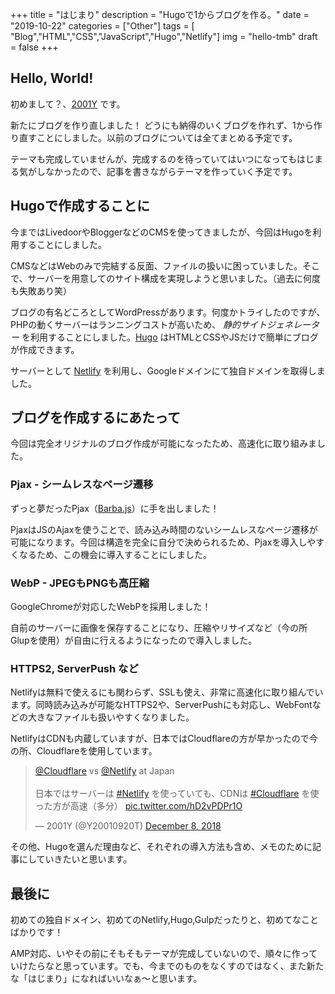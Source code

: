 +++
title = "はじまり"
description = "Hugoで1からブログを作る。"
date = "2019-10-22"
categories = ["Other"]
tags = [ "Blog","HTML","CSS","JavaScript","Hugo","Netlify"]
img = "hello-tmb"
draft = false
+++

## Hello, World!

初めまして？、[2001Y](https://twitter.com/y20010920t) です。

新たにブログを作り直しました！
どうにも納得のいくブログを作れず、1から作り直すことにしました。以前のブログについては全てまとめる予定です。

テーマも完成していませんが、完成するのを待っていてはいつになってもはじまる気がしなかったので、記事を書きながらテーマを作っていく予定です。

## Hugoで作成することに
今まではLivedoorやBloggerなどのCMSを使ってきましたが、今回はHugoを利用することにしました。

CMSなどはWebのみで完結する反面、ファイルの扱いに困っていました。そこで、サーバーを用意してのサイト構成を実現しようと思いました。（過去に何度も失敗あり笑）

ブログの有名どころとしてWordPressがあります。何度かトライしたのですが、PHPの動くサーバーはランニングコストが高いため、 *静的サイトジェネレーター* を利用することにしました。[Hugo](https://goHugo.io/) はHTMLとCSSやJSだけで簡単にブログが作成できます。

サーバーとして [Netlify](https://www.netlify.com/) を利用し、Googleドメインにて独自ドメインを取得しました。

## ブログを作成するにあたって
今回は完全オリジナルのブログ作成が可能になったため、高速化に取り組みました。

### Pjax - シームレスなページ遷移

ずっと夢だったPjax（[Barba.js](https://barba.js.org/)）に手を出しました！

PjaxはJSのAjaxを使うことで、読み込み時間のないシームレスなページ遷移が可能になります。今回は構造を完全に自分で決められるため、Pjaxを導入しやすくなるため、この機会に導入することにしました。

### WebP - JPEGもPNGも高圧縮

GoogleChromeが対応したWebPを採用しました！

自前のサーバーに画像を保存することになり、圧縮やリサイズなど（今の所Glupを使用）が自由に行えるようになったので導入しました。

### HTTPS2, ServerPush など

Netlifyは無料で使えるにも関わらず、SSLも使え、非常に高速化に取り組んでいます。同時読み込みが可能なHTTPS2や、ServerPushにも対応し、WebFontなどの大きなファイルも扱いやすくなりました。

NetlifyはCDNも内蔵していますが、日本ではCloudflareの方が早かったので今の所、Cloudflareを使用しています。

<blockquote class="twitter-tweet"><p lang="ja" dir="ltr"><a href="https://twitter.com/Cloudflare?ref_src=twsrc%5Etfw">@Cloudflare</a> vs <a href="https://twitter.com/Netlify?ref_src=twsrc%5Etfw">@Netlify</a> at Japan<br><br>日本ではサーバーは <a href="https://twitter.com/hashtag/Netlify?src=hash&amp;ref_src=twsrc%5Etfw">#Netlify</a> を使っていても、CDNは <a href="https://twitter.com/hashtag/Cloudflare?src=hash&amp;ref_src=twsrc%5Etfw">#Cloudflare</a> を使った方が高速（多分） <a href="https://t.co/hD2vPDPr1O">pic.twitter.com/hD2vPDPr1O</a></p>&mdash; 2001Y (@Y20010920T) <a href="https://twitter.com/Y20010920T/status/1071364550283354112?ref_src=twsrc%5Etfw">December 8, 2018</a></blockquote> <script async src="https://platform.twitter.com/widgets.js" charset="utf-8"></script>

その他、Hugoを選んだ理由など、それぞれの導入方法も含め、メモのために記事にしていきたいと思います。

## 最後に

初めての独自ドメイン、初めてのNetlify,Hugo,Gulpだったりと、初めてなことばかりです！

AMP対応、いやその前にそもそもテーマが完成していないので、順々に作っていけたらなと思っています。でも、今までのものをなくすのではなく、また新たな「はじまり」になればいいなぁ〜と思います。